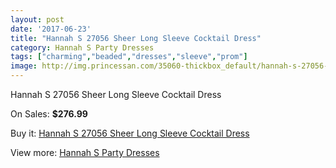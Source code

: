```yaml
---
layout: post
date: '2017-06-23'
title: "Hannah S 27056 Sheer Long Sleeve Cocktail Dress"
category: Hannah S Party Dresses
tags: ["charming","beaded","dresses","sleeve","prom"]
image: http://img.princessan.com/35060-thickbox_default/hannah-s-27056-sheer-long-sleeve-cocktail-dress.jpg
---
```

Hannah S 27056 Sheer Long Sleeve Cocktail Dress

On Sales: **$276.99**
<a href="https://www.princessan.com/en/16424-hannah-s-27056-sheer-long-sleeve-cocktail-dress.html"><amp-img layout="responsive" width="600" height="600" src="//img.princessan.com/35060-thickbox_default/hannah-s-27056-sheer-long-sleeve-cocktail-dress.jpg" alt="Hannah S 27056 Sheer Long Sleeve Cocktail Dress 0" /></a>
<a href="https://www.princessan.com/en/16424-hannah-s-27056-sheer-long-sleeve-cocktail-dress.html"><amp-img layout="responsive" width="600" height="600" src="//img.princessan.com/35064-thickbox_default/hannah-s-27056-sheer-long-sleeve-cocktail-dress.jpg" alt="Hannah S 27056 Sheer Long Sleeve Cocktail Dress 1" /></a>
<a href="https://www.princessan.com/en/16424-hannah-s-27056-sheer-long-sleeve-cocktail-dress.html"><amp-img layout="responsive" width="600" height="600" src="//img.princessan.com/35063-thickbox_default/hannah-s-27056-sheer-long-sleeve-cocktail-dress.jpg" alt="Hannah S 27056 Sheer Long Sleeve Cocktail Dress 2" /></a>
<a href="https://www.princessan.com/en/16424-hannah-s-27056-sheer-long-sleeve-cocktail-dress.html"><amp-img layout="responsive" width="600" height="600" src="//img.princessan.com/35062-thickbox_default/hannah-s-27056-sheer-long-sleeve-cocktail-dress.jpg" alt="Hannah S 27056 Sheer Long Sleeve Cocktail Dress 3" /></a>
<a href="https://www.princessan.com/en/16424-hannah-s-27056-sheer-long-sleeve-cocktail-dress.html"><amp-img layout="responsive" width="600" height="600" src="//img.princessan.com/35061-thickbox_default/hannah-s-27056-sheer-long-sleeve-cocktail-dress.jpg" alt="Hannah S 27056 Sheer Long Sleeve Cocktail Dress 4" /></a>

Buy it: [Hannah S 27056 Sheer Long Sleeve Cocktail Dress](https://www.princessan.com/en/16424-hannah-s-27056-sheer-long-sleeve-cocktail-dress.html "Hannah S 27056 Sheer Long Sleeve Cocktail Dress")

View more: [Hannah S Party Dresses](https://www.princessan.com/en/137- "Hannah S Party Dresses")